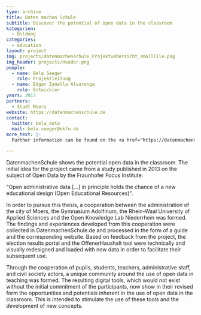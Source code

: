 ```yaml
---
type: archive
title: Daten machen Schule
subtitle: Discover the potential of open data in the classroom
kategorien:
  - Bildung
categories:
  - education
layout: project
img: projects/datenmachenschule_Projektuebersicht_smallTile.png
img_header: projects/Header.png
people:
  - name: Bela Seeger
    role: Projektleitung
  - name: Edgar Zanella Alvarenga
    role: Entwickler
years: 2017
partners:
  - Stadt Moers
website: https://datenmachenschule.de
contact:
  twitter: bela_data
  mail: bela.seeger@okfn.de
more_text: |-
  Further information can be found on the <a href="https://datenmachenschule.de">website</a> of DatenmachenSchule.

---
```

DatenmachenSchule shows the potential open data in the classroom. The initial idea for the project came from a study published in 2013 on the subject of Open Data by the Fraunhofer Focus Institute:

"Open administrative data [...] in principle holds the chance of a new educational design (Open Educational Resources)".

In order to pursue this thesis, a cooperation between the administration of the city of Moers, the Gymnasium Adolfinum, the Rhein-Waal University of Applied Sciences and the Open Knowledge Lab Niederrhein was formed. The findings and experiences developed from this cooperation were collected in DatenmachenSchule.de and processed in the form of a guide and the corresponding website. Based on feedback from the project, the election results portal and the OffenerHaushalt tool were technically and visually redesigned and loaded with new data in order to facilitate their subsequent use.

Through the cooperation of pupils, students, teachers, administrative staff, and civil society actors, a unique community around the use of open data in teaching was formed. The resulting digital tools, which would not exist without the initial commitment of the participants, now show in their revised form the opportunities and potentials inherent in the use of open data in the classroom. This is intended to stimulate the use of these tools and the development of new concepts.
